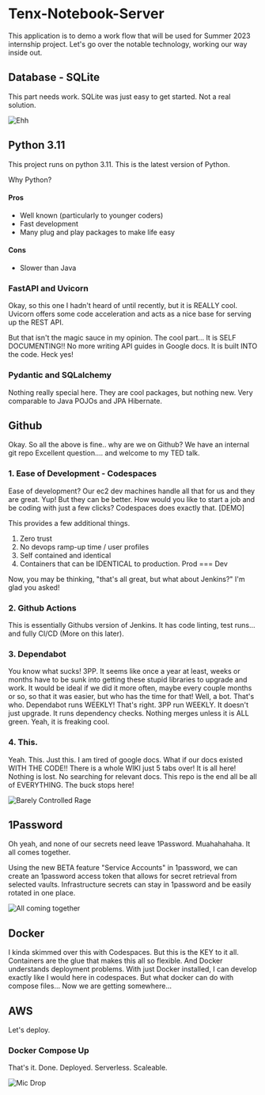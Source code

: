 # Tenx-Notebook-Server
This application is to demo a work flow that will be used for Summer 2023 internship project. Let's go over the notable technology, working our way inside out. 

## Database - SQLite

This part needs work. SQLite was just easy to get started. Not a real solution. 

![Ehh](https://media.giphy.com/media/JRhS6WoswF8FxE0g2R/giphy.gif)

## Python 3.11
This project runs on python 3.11. This is the latest version of Python. 

Why Python? 

#### Pros
* Well known (particularly to younger coders)
* Fast development
* Many plug and play packages to make life easy

#### Cons
* Slower than Java

### FastAPI and Uvicorn

Okay, so this one I hadn't heard of until recently, but it is REALLY cool. Uvicorn offers some code acceleration and acts as a nice base for serving up the REST API. 

But that isn't the magic sauce in my opinion. The cool part... It is SELF DOCUMENTING!! No more writing API guides in Google docs. It is built INTO the code. Heck yes! 

### Pydantic and SQLalchemy

Nothing really special here. They are cool packages, but nothing new. Very comparable to Java POJOs and JPA Hibernate. 

## Github

Okay. So all the above is fine.. why are we on Github? We have an internal git repo
Excellent question.... and welcome to my TED talk. 

### 1. Ease of Development - Codespaces

Ease of development? Our ec2 dev machines handle all that for us and they are great. Yup! But they can be better. How would you like to start a job and be coding with just a few clicks? Codespaces does exactly that. [DEMO]

This provides a few additional things. 
1. Zero trust
2. No devops ramp-up time / user profiles
3. Self contained and identical
4. Containers that can be IDENTICAL to production. Prod === Dev

Now, you may be thinking, "that's all great, but what about Jenkins?" I'm glad you asked!

### 2. Github Actions

This is essentially Githubs version of Jenkins. It has code linting, test runs... and fully CI/CD (More on this later). 

### 3. Dependabot

You know what sucks! 3PP. It seems like once a year at least, weeks or months have to be sunk into getting these stupid libraries to upgrade and work. It would be ideal if we did it more often, maybe every couple months or so, so that it was easier, but who has the time for that! Well, a bot. That's who. Dependabot runs WEEKLY! That's right. 3PP run WEEKLY. It doesn't just upgrade. It runs dependency checks. Nothing merges unless it is ALL green. Yeah, it is freaking cool. 

### 4. This. 
Yeah. This. Just this. I am tired of google docs. What if our docs existed WITH THE CODE!! There is a whole WIKI just 5 tabs over! It is all here! Nothing is lost. No searching for relevant docs. This repo is the end all be all of EVERYTHING. The buck stops here! 

![Barely Controlled Rage](https://media.giphy.com/media/TGUIq0O5s4XJSnefJ3/giphy.gif)

## 1Password
Oh yeah, and none of our secrets need leave 1Password. Muahahahaha. It all comes together. 

Using the new BETA feature "Service Accounts" in 1password, we can create an 1password access token that allows for secret retrieval from selected vaults. Infrastructure secrets can stay in 1password and be easily rotated in one place. 

![All coming together](https://media.giphy.com/media/KEYEpIngcmXlHetDqz/giphy.gif)

## Docker
I kinda skimmed over this with Codespaces. But this is the KEY to it all. Containers are the glue that makes this all so flexible. And Docker understands deployment problems. With just Docker installed, I can develop exactly like I would here in codespaces. But what docker can do with compose files... Now we are getting somewhere... 

## AWS 
Let's deploy. 

### Docker Compose Up
That's it. Done. Deployed. Serverless. Scaleable. 

![Mic Drop](https://media.giphy.com/media/3o7qDSOvfaCO9b3MlO/giphy.gif)



